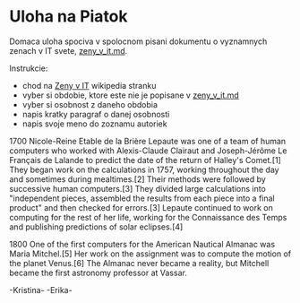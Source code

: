# Uloha na Piatok
Domaca uloha spociva v spolocnom pisani dokumentu o vyznamnych zenach v IT svete, [zeny_v_it.md](zeny_v_it.md).

Instrukcie:
- chod na [Zeny v IT](https://en.wikipedia.org/wiki/Women_in_computing) wikipedia stranku
- vyber si obdobie, ktore este nie je popisane v [zeny_v_it.md](zeny_v_it.md)
- vyber si osobnost z daneho obdobia
- napis kratky paragraf o danej osobnosti
- napis svoje meno do zoznamu autoriek

1700
Nicole-Reine Etable de la Brière Lepaute was one of a team of human computers who worked with Alexis-Claude Clairaut and Joseph-Jérôme Le Français de Lalande to predict the date of the return of Halley's Comet.[1] They began work on the calculations in 1757, working throughout the day and sometimes during mealtimes.[2] Their methods were followed by successive human computers.[3] They divided large calculations into "independent pieces, assembled the results from each piece into a final product" and then checked for errors.[3] Lepaute continued to work on computing for the rest of her life, working for the Connaissance des Temps and publishing predictions of solar eclipses.[4]

1800
One of the first computers for the American Nautical Almanac was Maria Mitchel.[5] Her work on the assignment was to compute the motion of the planet Venus.[6] The Almanac never became a reality, but Mitchell became the first astronomy professor at Vassar.

-Kristina-
-Erika-